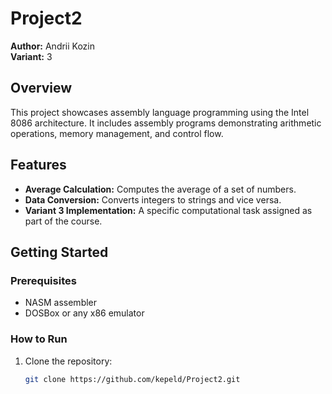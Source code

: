 # Project2

**Author:** Andrii Kozin  
**Variant:** 3

## Overview
This project showcases assembly language programming using the Intel 8086 architecture. It includes assembly programs demonstrating arithmetic operations, memory management, and control flow.

## Features
- **Average Calculation:** Computes the average of a set of numbers.
- **Data Conversion:** Converts integers to strings and vice versa.
- **Variant 3 Implementation:** A specific computational task assigned as part of the course.

## Getting Started
### Prerequisites
- NASM assembler
- DOSBox or any x86 emulator

### How to Run
1. Clone the repository:
   ```bash
   git clone https://github.com/kepeld/Project2.git
